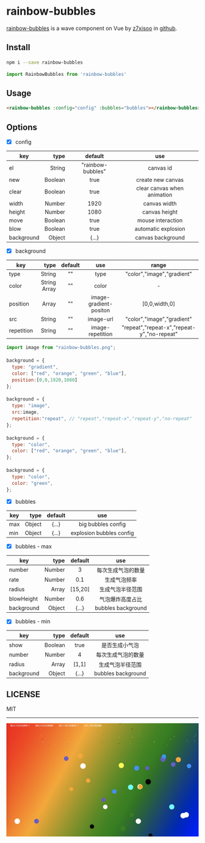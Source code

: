 # rainbow-bubbles

[rainbow-bubbles](https://rainbow-bubbles.github.io/) is a wave component on Vue by [z7xisoo](https://z7xisoo.com/) in [github](https://github.com/rainbow-bubbles).

## Install

```sh
npm i --save rainbow-bubbles
```

```js
import RainbowBubbles from 'rainbow-bubbles'
```

## Usage

```html
<rainbow-bubbles :config="config" :bubbles="bubbles"></rainbow-bubbles>
```

## Options


- [x] config

| key|type|default|use|
| -------- |-----:|:----:|:----:|
| el|String|"rainbow-bubbles"|canvas id|
| new|Boolean|true|create new canvas|
| clear|Boolean|true|clear canvas when animation|
| width|Number|1920|canvas width|
| height|Number|1080|canvas height|
| move|Boolean|true|mouse interaction|
| blow|Boolean|true|automatic explosion|
| background|Object|{...}|canvas background|

- [x] background

| key|type|default|use|range|
| -------- |-----:|:----:|:----:|:----:|
| type|String|""|type|"color","image","gradient"|
| color|String Array|""|color|-|
| position|Array|""|image-gradient-positon|[0,0,width,0]|
| src|String|""|image-url| "color","image","gradient" |
| repetition|String|""|image-repetition| "repeat","repeat-x","repeat-y","no-repeat" |


```js
import image from "rainbow-bubbles.png";

background = {
  type: "gradient",
  color: ["red", "orange", "green", "blue"],
  position:[0,0,1920,1080]
};

background = {
  type: "image",
  src:image,
  repetition:"repeat", // "repeat","repeat-x","repeat-y","no-repeat"
};

background = {
  type: "color",
  color: ["red", "orange", "green", "blue"],
};

background = {
  type: "color",
  color: "green",
};

```

- [x] bubbles

| key|type|default|use|
| -------- |-----:|:----:|:----:|
| max|Object|{...}|big bubbles config|
| min|Object|{...}|explosion bubbles config|

- [x] bubbles - max

| key|type|default|use|
| -------- |-----:|:----:|:----:|
| number|Number|3|每次生成气泡的数量|
| rate|Number|0.1|生成气泡频率|
| radius|Array|[15,20]|生成气泡半径范围|
| blowHeight|Number|0.6|气泡爆炸高度占比|
| background|Object|{...}|bubbles background|



- [x] bubbles - min

| key|type|default|use|
| -------- |-----:|:----:|:----:|
| show|Boolean|true|是否生成小气泡|
| number|Number|4|每次生成气泡的数量|
| radius|Array|[1,1]|生成气泡半径范围|
| background|Object|{...}|bubbles background|



## LICENSE

MIT

----
                
![](https://raw.githubusercontent.com/rainbow-bubbles/rainbow-bubbles.github.io/master/rainbow-bubbles.jpg)

